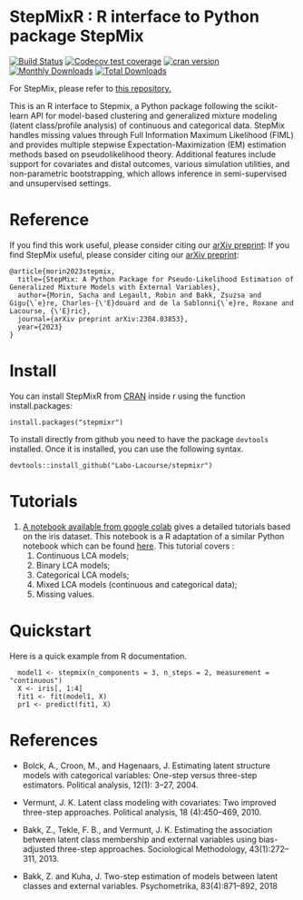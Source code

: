 # StepMixR : R interface to Python package StepMix

<!-- badges: start -->
[![Build Status](https://api.travis-ci.com/stepmixr/stepmixr.svg?branch=master)](https://app.travis-ci.com/github/stepmixr/stepmixr)
[![Codecov test coverage](https://codecov.io/gh/stepmixr/OpenMx/branch/master/graph/badge.svg)](https://app.codecov.io/gh/stepmixr/Ostepmixr?branch=master)
[![cran version](http://www.r-pkg.org/badges/version/stepmixr)](https://cran.r-project.org/package=stepmixr)
[![Monthly Downloads](https://cranlogs.r-pkg.org/badges/stepmixr)](https://cranlogs.r-pkg.org/badges/stepmixr)
[![Total Downloads](https://cranlogs.r-pkg.org/badges/grand-total/stepmixr)](https://cranlogs.r-pkg.org/badges/grand-total/stepmixr)
<!-- badges: end -->

For StepMix, please refer to <a href="https://github.com/Labo-Lacourse/stepmix">this repository.</a>

This is an R interface to Stepmix, a Python package following the scikit-learn API for model-based clustering and generalized mixture modeling (latent class/profile analysis) of continuous and categorical data. StepMix handles missing values through Full Information Maximum Likelihood (FIML) and provides multiple stepwise Expectation-Maximization (EM) estimation methods based on pseudolikelihood theory. Additional features include support for covariates and distal outcomes, various simulation utilities, and non-parametric bootstrapping, which allows inference in semi-supervised and unsupervised settings.

# Reference
If you find this work useful, please consider citing our [arXiv preprint](https://arxiv.org/abs/2304.03853):
If you find StepMix useful, please consider citing our [arXiv preprint](https://arxiv.org/abs/2304.03853):
```
@article{morin2023stepmix,
  title={StepMix: A Python Package for Pseudo-Likelihood Estimation of Generalized Mixture Models with External Variables},
  author={Morin, Sacha and Legault, Robin and Bakk, Zsuzsa and Gigu{\`e}re, Charles-{\'E}douard and de la Sablonni{\`e}re, Roxane and Lacourse, {\'E}ric},
  journal={arXiv preprint arXiv:2304.03853},
  year={2023}
}
```

# Install
You can install StepMixR from [CRAN](https://cran.r-project.org/web/packages/stepmixr/index.html) inside r using the function install.packages: 
```
install.packages("stepmixr")
```
To install directly from github you need to have the package `devtools` installed. Once it is installed, you can use the following syntax.

```
devtools::install_github("Labo-Lacourse/stepmixr")
```

# Tutorials

1. [A notebook available from google colab](https://colab.research.google.com/drive/1MzGHRO5kfs9OT3cRICJ1Ey94PHHnxFdO#scrollTo=b4T6zgxtbmY_) gives a detailed tutorials based on the iris dataset.  This notebook is a R adaptation of a similar Python notebook which can be found [here](https://colab.research.google.com/drive/1KAxcvxjL_vB2lAG9e47we7hrf_2fR1eK?usp=sharing). This tutorial covers : 
    1. Continuous LCA models;
    2. Binary LCA models;
    3. Categorical LCA models;
    4. Mixed LCA models (continuous and categorical data);
    5. Missing values.

# Quickstart

Here is a quick example from R documentation. 

```
  model1 <- stepmix(n_components = 3, n_steps = 2, measurement = "continuous")
  X <- iris[, 1:4]
  fit1 <- fit(model1, X)
  pr1 <- predict(fit1, X)
```
# References
- Bolck, A., Croon, M., and Hagenaars, J. Estimating latent structure models with categorical variables: One-step
versus three-step estimators. Political analysis, 12(1): 3–27, 2004.
- Vermunt, J. K. Latent class modeling with covariates: Two improved three-step approaches. Political analysis,
18 (4):450–469, 2010.

- Bakk, Z., Tekle, F. B., and Vermunt, J. K. Estimating the association between latent class membership and external
variables using bias-adjusted three-step approaches. Sociological Methodology, 43(1):272–311, 2013.

- Bakk, Z. and Kuha, J. Two-step estimation of models between latent classes and external variables. Psychometrika,
83(4):871–892, 2018
